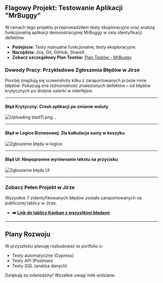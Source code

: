 ## Flagowy Projekt: Testowanie Aplikacji "MrBuggy"

W ramach tego projektu przeprowadziłem testy eksploracyjne oraz analizę funkcjonalną aplikacji demonstracyjnej MrBuggy w celu identyfikacji defektów.

* **Podejście:** Testy manualne funkcjonalne, testy eksploracyjne.
* **Narzędzia:** Jira, Git, GitHub, ShareX.
* **Zobacz szczegółowy Plan Testów:** [Plan Testów - MrBuggy](https://github.com/Kamil-Szyszkowski/testy-manualne-portfolio/blob/main/TestyManualne/academybugs/Plan-Testów.md)

### Dowody Pracy: Przykładowe Zgłoszenia Błędów w Jirze

Poniżej znajdują się screenshoty kilku z zaraportowanych przeze mnie błędów. Pokazują one różnorodność znalezionych defektów – od błędów krytycznych po drobne usterki w interfejsie.

---
#### Błąd Krytyczny: Crash aplikacji po zmianie waluty
![Uploading blad11.png…]()





---
#### Błąd w Logice Biznesowej: Zła kalkulacja sumy w koszyku
![Zgłoszenie błędu w logice](documentation/bug-reports/bug-logic.png)

---
#### Błąd UI: Niepoprawne wyrównanie tekstu na przycisku
![Zgłoszenie błędu UI](documentation/bug-reports/bug-ui-text.png)

---

### Zobacz Pełen Projekt w Jirze

Wszystkie 7 zidentyfikowanych błędów zostało zaraportowanych na publicznej tablicy w Jirze.

* **➡️ [Link do tablicy Kanban z wszystkimi błędami](TUTAJ_WKLEJ_SWÓJ_LINK_DO_JIRY)**

---

## Plany Rozwoju

W przyszłości planuję rozbudować to portfolio o:
* Testy automatyczne (Cypress)
* Testy API (Postman)
* Testy SQL (analiza danych)

Dziękuję za odwiedziny! Wszelkie uwagi mile widziane.
